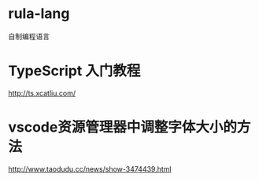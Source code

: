 # rula-lang
自制编程语言

# TypeScript 入门教程
http://ts.xcatliu.com/


# vscode资源管理器中调整字体大小的方法

http://www.taodudu.cc/news/show-3474439.html